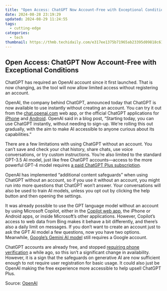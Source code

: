 ```yaml
---
title: "Open Access: ChatGPT Now Account-Free with Exceptional Conditions"
date: 2024-08-28 23:19:29
updated: 2024-08-29 11:24:55
tags:
  - cutting-edge
categories:
  - tech
thumbnail: https://thmb.techidaily.com/e317ee1375b71965ab23395d09818c610ccf5d2d808f219ba689ee889a1e30c0.jpg
---
```


## Open Access: ChatGPT Now Account-Free with Exceptional Conditions

ChatGPT has required an OpenAI account since it first launched. That is now changing, as the tool will now allow limited access without registering an account.

 OpenAI, the company behind ChatGPT, announced today that ChatGPT is now available to use instantly without creating an account. You can try it out from the [chat.openai.com](https://chat.openai.com/) web app, or the official ChatGPT applications for [iPhone](https://apps.apple.com/us/app/chatgpt/id6448311069) and [Android](https://www.anrdoezrs.net/links/3607085/type/dlg/sid/UUhtgUeUpU2002533/https://play.google.com/store/apps/details?id=com.openai.chatgpt&hl=en%5FUS). OpenAI said in a blog post, “Starting today, you can use ChatGPT instantly, without needing to sign-up. We're rolling this out gradually, with the aim to make AI accessible to anyone curious about its capabilities.”

 There are a few limitations with using ChatGPT without an account. You can’t save and check your chat history, share chats, use voice conversations, or try custom instructions. You’re also limited to the standard GPT-3.5 AI model, just like free ChatGPT accounts—access to the more powerful GPT-4 model requires [a paid ChatGPT Plus subscription](https://android-location.techidaily.com/in-2024-3-effective-methods-to-fake-gps-location-on-android-for-your-vivo-y78t-drfone-by-drfone-virtual/).

 OpenAI has implemented “additional content safeguards” when using ChatGPT without an account, so if you use it without an account, you might run into more questions that ChatGPT won’t answer. Your conversations will also be used to train AI models, unless you opt out by clicking the help button and then opening the settings.

 It was already possible to use the GPT language model without an account by using Microsoft Copilot, either in the [Copilot web app](https://copilot.microsoft.com/), the iPhone or Android apps, or inside Microsoft’s other applications. However, Copilot’s access to web data from Bing makes it behave a bit differently, and there’s also a daily limit on messages. If you don’t want to create an account just to ask the GPT AI model a few questions, now you have two options. Meanwhile, [Google’s Gemini AI model](https://youtube-lab.techidaily.com/24-unleash-creativity-without-breaking-the-bank-top-9-affordable-editors/) still requires a Google account.

 ChatGPT accounts are already free, and stopped [requiring phone verification](https://help.openai.com/en/articles/6613520-phone-verification-faq) a while ago, so this isn’t a significant change in availability. However, it is a sign that the safeguards on generative AI are now sufficient enough to not require user registration for basic usage. It could also just be OpenAI making the free experience more accessible to help upsell ChatGPT Plus.

 Source: [OpenAI](https://openai.com/blog/start-using-chatgpt-instantly)

<ins class="adsbygoogle"
     style="display:block"
     data-ad-format="autorelaxed"
     data-ad-client="ca-pub-7571918770474297"
     data-ad-slot="1223367746"></ins>



<ins class="adsbygoogle"
     style="display:block"
     data-ad-client="ca-pub-7571918770474297"
     data-ad-slot="8358498916"
     data-ad-format="auto"
     data-full-width-responsive="true"></ins>
